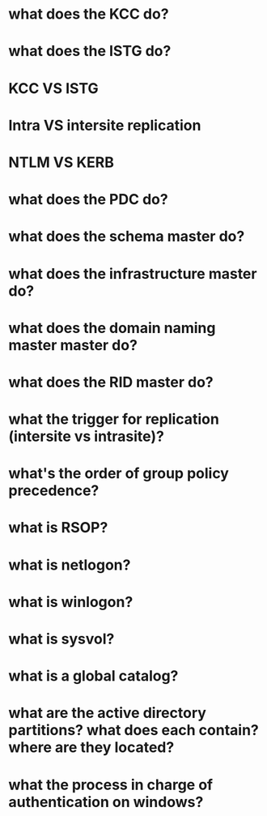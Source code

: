 # what does the KCC do?
# what does the ISTG do?
# KCC VS ISTG
# Intra VS intersite replication
# NTLM VS KERB
# what does the PDC do?
# what does the schema master do?
# what does the infrastructure master do?
# what does the domain naming master master do?
# what does the RID master do?
# what the trigger for replication (intersite vs intrasite)?
# what's the order of group policy precedence?
# what is RSOP?
# what is netlogon?
# what is winlogon?
# what is sysvol?
# what is a global catalog?
# what are the active directory partitions? what does each contain? where are they located?
# what the process in charge of authentication on windows?